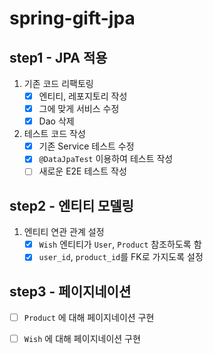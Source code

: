 # spring-gift-jpa

## step1 - JPA 적용

1. 기존 코드 리팩토링
    - [x] 엔티티, 레포지토리 작성
    - [x] 그에 맞게 서비스 수정
    - [x] Dao 삭제

2. 테스트 코드 작성
    - [x] 기존 Service 테스트 수정
    - [x] `@DataJpaTest` 이용하여 테스트 작성
    - [ ] 새로운 E2E 테스트 작성

## step2 - 엔티티 모델링

1. 엔티티 연관 관계 설정
   - [x] `Wish` 엔티티가 `User`, `Product` 참조하도록 함
   - [x] `user_id`, `product_id`를 FK로 가지도록 설정

## step3 - 페이지네이션
   - [ ] `Product` 에 대해 페이지네이션 구현
   - [ ] `Wish` 에 대해 페이지네이션 구현
   
